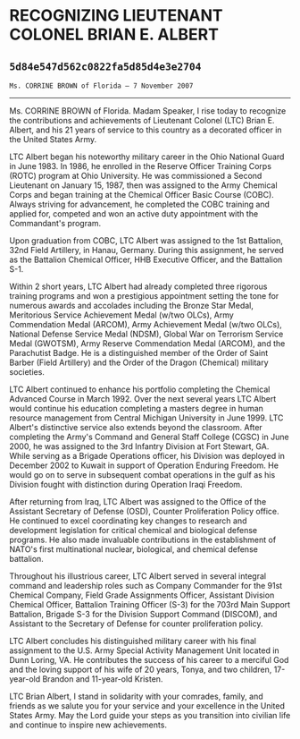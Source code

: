 # RECOGNIZING LIEUTENANT COLONEL BRIAN E. ALBERT
## `5d84e547d562c0822fa5d85d4e3e2704`
`Ms. CORRINE BROWN of Florida — 7 November 2007`

---


Ms. CORRINE BROWN of Florida. Madam Speaker, I rise today to 
recognize the contributions and achievements of Lieutenant Colonel 
(LTC) Brian E. Albert, and his 21 years of service to this country as a 
decorated officer in the United States Army.

LTC Albert began his noteworthy military career in the Ohio National 
Guard in June 1983. In 1986, he enrolled in the Reserve Officer 
Training Corps (ROTC) program at Ohio University. He was commissioned a 
Second Lieutenant on January 15, 1987, then was assigned to the Army 
Chemical Corps and began training at the Chemical Officer Basic Course 
(COBC). Always striving for advancement, he completed the COBC training 
and applied for, competed and won an active duty appointment with the 
Commandant's program.

Upon graduation from COBC, LTC Albert was assigned to the 1st 
Battalion, 32nd Field Artillery, in Hanau, Germany. During this 
assignment, he served as the Battalion Chemical Officer, HHB Executive 
Officer, and the Battalion S-1.

Within 2 short years, LTC Albert had already completed three rigorous 
training programs and won a prestigious appointment setting the tone 
for numerous awards and accolades including the Bronze Star Medal, 
Meritorious Service Achievement Medal (w/two OLCs), Army Commendation 
Medal (ARCOM), Army Achievement Medal (w/two OLCs), National Defense 
Service Medal (NDSM), Global War on Terrorism Service Medal (GWOTSM), 
Army Reserve Commendation Medal (ARCOM), and the Parachutist Badge. He 
is a distinguished member of the Order of Saint Barber (Field 
Artillery) and the Order of the Dragon (Chemical) military societies.

LTC Albert continued to enhance his portfolio completing the Chemical 
Advanced Course in March 1992. Over the next several years LTC Albert 
would continue his education completing a masters degree in human 
resource management from Central Michigan University in June 1999. LTC 
Albert's distinctive service also extends beyond the classroom. After 
completing the Army's Command and General Staff College (CGSC) in June 
2000, he was assigned to the 3rd Infantry Division at Fort Stewart, GA. 
While serving as a Brigade Operations officer, his Division was 
deployed in December 2002 to Kuwait in support of Operation Enduring 
Freedom. He would go on to serve in subsequent combat operations in the 
gulf as his Division fought with distinction during Operation Iraqi 
Freedom.

After returning from Iraq, LTC Albert was assigned to the Office of 
the Assistant Secretary of Defense (OSD), Counter Proliferation Policy 
office. He continued to excel coordinating key changes to research and 
development legislation for critical chemical and biological defense 
programs. He also made invaluable contributions in the establishment of 
NATO's first multinational nuclear, biological, and chemical defense 
battalion.

Throughout his illustrious career, LTC Albert served in several 
integral command and leadership roles such as Company Commander for the 
91st Chemical Company, Field Grade Assignments Officer, Assistant 
Division Chemical Officer, Battalion Training Officer (S-3) for the 
703rd Main Support Battalion, Brigade S-3 for the Division Support 
Command (DISCOM), and Assistant to the Secretary of Defense for counter 
proliferation policy.

LTC Albert concludes his distinguished military career with his final 
assignment to the U.S. Army Special Activity Management Unit located in 
Dunn Loring, VA. He contributes the success of his career to a merciful 
God and the loving support of his wife of 20 years, Tonya, and two 
children, 17-year-old Brandon and 11-year-old Kristen.

LTC Brian Albert, I stand in solidarity with your comrades, family, 
and friends as we salute you for your service and your excellence in 
the United States Army. May the Lord guide your steps as you transition 
into civilian life and continue to inspire new achievements.



